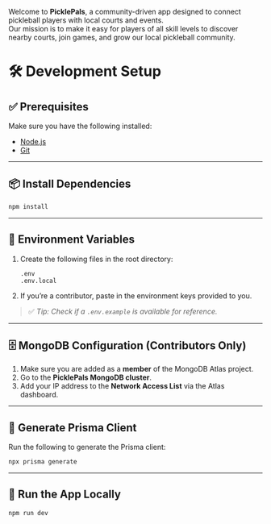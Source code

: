 Welcome to **PicklePals**, a community-driven app designed to connect pickleball players with local courts and events.<br>Our mission is to make it easy for players of all skill levels to discover nearby courts, join games, and grow our local pickleball community.

# 🛠️ Development Setup

## ✅ Prerequisites

Make sure you have the following installed:

- [Node.js](https://nodejs.org/)
- [Git](https://git-scm.com/)

---

## 📦 Install Dependencies

```bash
npm install
```

---

## 🔑 Environment Variables

1. Create the following files in the root directory:
   ```
   .env
   .env.local
   ```

2. If you’re a contributor, paste in the environment keys provided to you.

> ✅ *Tip: Check if a `.env.example` is available for reference.*

---

## 🗄️ MongoDB Configuration (Contributors Only)

1. Make sure you are added as a **member** of the MongoDB Atlas project.
2. Go to the **PicklePals MongoDB cluster**.
3. Add your IP address to the **Network Access List** via the Atlas dashboard.

---

## 🧬 Generate Prisma Client

Run the following to generate the Prisma client:

```bash
npx prisma generate
```

---

## 🚀 Run the App Locally

```bash
npm run dev
```

